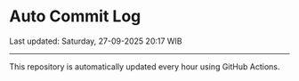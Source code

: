 # Auto Commit Log

Last updated: Saturday, 27-09-2025 20:17 WIB

---

This repository is automatically updated every hour using GitHub Actions.
